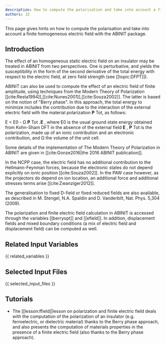 ```yaml
---
description: How to compute the polarisation and take into account a finite homogeneous electric field
authors: JZ
---
```


This page gives hints on how to compute the polarisation and take into account a finite homogeneous electric
field with the ABINIT package.

## Introduction

The effect of an homogeneous static electric field on an insulator may be
treated in ABINIT from two perspectives. One is perturbative, and yields the
susceptibility in the form of the second derivative of the total energy with
respect to the electric field, at zero field strength (see [[topic:DFPT]]).

ABINIT can also be used to compute the effect of an electric field of finite
amplitude, using techniques from the Modern Theory of Polarization
[[cite:Resta1994]],[[cite:Nunes2001]],[[cite:Souza2002]]. The latter is based
on the notion of "Berry phase". In this approach, the total energy to minimize
includes the contribution due to the interaction of the external electric
field with the material polarization **P** Tot, as follows:

E = E0 \- Ω **P** Tot **.E** , where E0 is the usual ground state energy
obtained from Kohn-Sham DFT in the absence of the external field **E** , **P**
Tot is the polarization, made up of an ionic contribution and an electronic
contribution, and Ω the volume of the unit cell.

Some details of the implementation of The Modern Theory of Polarization in
ABINIT are given in [[cite:Gonze2016|the 2016 ABINIT publication]].

In the NCPP case, the electric field has no additional contribution to the
Hellmann-Feynman forces, because the electronic states do not depend
explicitly on ionic position [[cite:Souza2002]]. In the PAW case however, as
the projectors do depend on ion location, an additional force and additional
stresses terms arise [[cite:Zwanziger2012]].

The generalisation to fixed D-field or fixed reduced fields are also
available, as described in M. Stengel, N.A. Spaldin and D. Vanderbilt, Nat. Phys. 5,304 (2009).

The polarization and finite electric field calculation in ABINIT is accessed
through the variables [[berryopt]] and [[efield]]. In addition, displacement
fields and mixed boundary conditions (a mix of electric field and displacement
field) can be computed as well.


## Related Input Variables

{{ related_variables }}

## Selected Input Files

{{ selected_input_files }}

## Tutorials

* The [[lesson:ffield]|lesson on polarization and finite electric field deals with the computation of the polarization of an insulator (e.g. ferroelectric, or dielectric material) thanks to the Berry phase approach, and also presents the computation of materials properties in the presence of a finite electric field (also thanks to the Berry phase approach).
